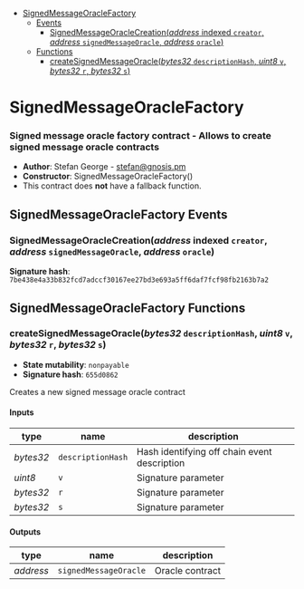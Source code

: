 * [SignedMessageOracleFactory](#signedmessageoraclefactory)
  * [Events](#signedmessageoraclefactory-events)
    * [SignedMessageOracleCreation(*address* indexed `creator`, *address* `signedMessageOracle`, *address* `oracle`)](#signedmessageoraclecreationaddress-indexed-creator-address-signedmessageoracle-address-oracle)
  * [Functions](#signedmessageoraclefactory-functions)
    * [createSignedMessageOracle(*bytes32* `descriptionHash`, *uint8* `v`, *bytes32* `r`, *bytes32* `s`)](#createsignedmessageoraclebytes32-descriptionhash-uint8-v-bytes32-r-bytes32-s)

# SignedMessageOracleFactory

### Signed message oracle factory contract - Allows to create signed message oracle contracts

- **Author**: Stefan George - <stefan@gnosis.pm>
- **Constructor**: SignedMessageOracleFactory()
- This contract does **not** have a fallback function.

## SignedMessageOracleFactory Events

### SignedMessageOracleCreation(*address* indexed `creator`, *address* `signedMessageOracle`, *address* `oracle`)

**Signature hash**: `7be438e4a33b832fcd7adccf30167ee27bd3e693a5ff6daf7fcf98fb2163b7a2`

## SignedMessageOracleFactory Functions

### createSignedMessageOracle(*bytes32* `descriptionHash`, *uint8* `v`, *bytes32* `r`, *bytes32* `s`)

- **State mutability**: `nonpayable`
- **Signature hash**: `655d0862`

Creates a new signed message oracle contract

#### Inputs

| type      | name              | description                                  |
| --------- | ----------------- | -------------------------------------------- |
| *bytes32* | `descriptionHash` | Hash identifying off chain event description |
| *uint8*   | `v`               | Signature parameter                          |
| *bytes32* | `r`               | Signature parameter                          |
| *bytes32* | `s`               | Signature parameter                          |

#### Outputs

| type      | name                  | description     |
| --------- | --------------------- | --------------- |
| *address* | `signedMessageOracle` | Oracle contract |
